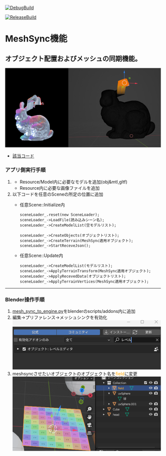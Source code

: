 [![DebugBuild](https://github.com/shimazaki-ryuta/GE3/actions/workflows/DebugBuild.yml/badge.svg)](https://github.com/shimazaki-ryuta/GE3/actions/workflows/DebugBuild.yml)

[![ReleaseBuild](https://github.com/shimazaki-ryuta/GE3/actions/workflows/ReleaseBuild.yml/badge.svg)](https://github.com/shimazaki-ryuta/GE3/actions/workflows/ReleaseBuild.yml)

# MeshSync機能
## オブジェクト配置およびメッシュの同期機能。
![Screenshot of a comment on a GitHub issue showing an image, added in the Markdown, of an Octocat smiling and raising a tentacle.](picture/title.png)
* [該当コード](project/Engine/Scene/SceneLoader.cpp)
### アプリ側実行手順
1. - Resource/Model内に必要なモデルを追加(obj&mtl,gltf)
   - Resource内に必要な画像ファイルを追加
2. 以下コードを任意のSceneの所定の位置に追加
    - 任意Scene::Initialize内
        ```
        sceneLoader_.reset(new SceneLoader);
        sceneLoader_->LoadFile(読み込みシーン名);
        sceneLoader_->CreateModelList(空モデルリスト);
        
        sceneLoader_->CreateObjects(オブジェクトリスト);
        sceneLoader_->CreateTerrain(MeshSync適用オブジェクト);
        sceneLoader_->StartReceveJson();
        ```

    - 任意Scene::Update内
        ```
        sceneLoader_->CreateModelList(モデルリスト);
        sceneLoader_->ApplyTerrainTransform(MeshSync適用オブジェクト);
        sceneLoader_->ApplyRecevedData(オブジェクトリスト);
        sceneLoader_->ApplyTerrainVertices(MeshSync適用オブジェクト);
        ```
---

### Blender操作手順
1. [mesh_sync_to_engine.py](blenderaddon/mesh_sync_to_engine.py)をblenderのscripts/addons内に追加
2. 編集->プリファレンス->メッシュシンクを有効化
![Screenshot of a comment on a GitHub issue showing an image, added in the Markdown, of an Octocat smiling and raising a tentacle.](picture/blender_preference.png)
3. meshsyncさせたいオブジェクトのオブジェクト名を<span style="color: orange; ">field</span>に変更
![Screenshot of a comment on a GitHub issue showing an image, added in the Markdown, of an Octocat smiling and raising a tentacle.](picture/blender_name.png)
